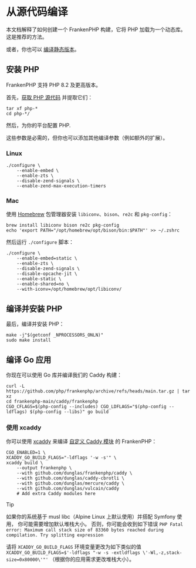 # 从源代码编译

本文档解释了如何创建一个 FrankenPHP 构建，它将 PHP 加载为一个动态库。
这是推荐的方法。

或者，你也可以 [编译静态版本](static.md)。

## 安装 PHP

FrankenPHP 支持 PHP 8.2 及更高版本。

首先，[获取 PHP 源代码](https://www.php.net/downloads.php) 并提取它们：

```console
tar xf php-*
cd php-*/
```

然后，为你的平台配置 PHP.

这些参数是必需的，但你也可以添加其他编译参数（例如额外的扩展）。

### Linux

```console
./configure \
    --enable-embed \
    --enable-zts \
    --disable-zend-signals \
    --enable-zend-max-execution-timers
```

### Mac

使用 [Homebrew](https://brew.sh/) 包管理器安装 `libiconv`、`bison`、`re2c` 和 `pkg-config`：

```console
brew install libiconv bison re2c pkg-config
echo 'export PATH="/opt/homebrew/opt/bison/bin:$PATH"' >> ~/.zshrc
```

然后运行 `./configure` 脚本：

```console
./configure \
    --enable-embed=static \
    --enable-zts \
    --disable-zend-signals \
    --disable-opcache-jit \
    --enable-static \
    --enable-shared=no \
    --with-iconv=/opt/homebrew/opt/libiconv/
```

## 编译并安装 PHP

最后，编译并安装 PHP：

```console
make -j"$(getconf _NPROCESSORS_ONLN)"
sudo make install
```

## 编译 Go 应用

你现在可以使用 Go 库并编译我们的 Caddy 构建：

```console
curl -L https://github.com/php/frankenphp/archive/refs/heads/main.tar.gz | tar xz
cd frankenphp-main/caddy/frankenphp
CGO_CFLAGS=$(php-config --includes) CGO_LDFLAGS="$(php-config --ldflags) $(php-config --libs)" go build
```

### 使用 xcaddy

你可以使用 [xcaddy](https://github.com/caddyserver/xcaddy) 来编译 [自定义 Caddy 模块](https://caddyserver.com/docs/modules/) 的 FrankenPHP：

```console
CGO_ENABLED=1 \
XCADDY_GO_BUILD_FLAGS="-ldflags '-w -s'" \
xcaddy build \
    --output frankenphp \
    --with github.com/dunglas/frankenphp/caddy \
    --with github.com/dunglas/caddy-cbrotli \
    --with github.com/dunglas/mercure/caddy \
    --with github.com/dunglas/vulcain/caddy
    # Add extra Caddy modules here
```

> [!TIP]
>
> 如果你的系统基于 musl libc（Alpine Linux 上默认使用）并搭配 Symfony 使用，
> 你可能需要增加默认堆栈大小。
> 否则，你可能会收到如下错误 `PHP Fatal error: Maximum call stack size of 83360 bytes reached during compilation. Try splitting expression`
>
> 请将 `XCADDY_GO_BUILD_FLAGS` 环境变量更改为如下类似的值
> `XCADDY_GO_BUILD_FLAGS=$'-ldflags "-w -s -extldflags \'-Wl,-z,stack-size=0x80000\'"'`
> （根据你的应用需求更改堆栈大小）。
